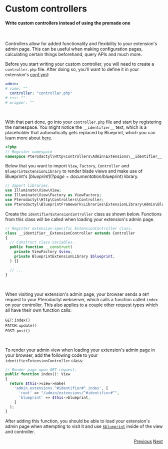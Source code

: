# Custom controllers
<h4 class="fw-light">Write custom controllers instead of using the premade one</h4><br/>

Controllers allow for added functionality and flexibility to your extension's admin page. This can be useful when making configuration pages, calculating certain things beforehand, query APIs and much more.

Before you start writing your custom controller, you will need to create a `controller.php` file. After doing so, you'll want to define it in your extension's [conf.yml](?page=documentation/confyml):
```yaml
admin:
# view: ""
  controller: "controller.php"
# css: ""
# wrapper: ""
```
<br/>

With that part done, go into your `controller.php` file and start by registering the namespace. You might notice the `__identifier__` text, which is a placeholder that automatically gets replaced by Blueprint, which you can learn more about [here](?page=documentation/placeholders).
```php
<?php
// Register namespace
namespace Pterodactyl\Http\Controllers\Admin\Extensions\__identifier__;
```

Below that you want to import `View`, `Factory`, `Controller` and `BlueprintExtensionLibrary` to render blade views and make use of Blueprint's [$blueprint](?page=documentation/$blueprint) library.
```php
// Import libraries.
use Illuminate\View\View;
use Illuminate\View\Factory as ViewFactory;
use Pterodactyl\Http\Controllers\Controller;
use Pterodactyl\BlueprintFramework\Libraries\ExtensionLibrary\Admin\BlueprintAdminLibrary as BlueprintExtensionLibrary;
```

Create the `identifierExtensionController` class as shown below. Functions from this class will be called when loading your extension's admin page.
```php
// Register extension-specific ExtensionController class.
class __identifier__ExtensionController extends Controller
{
  // Construct class variables.
  public function __construct(
    private ViewFactory $view,
    private BlueprintExtensionLibrary $blueprint,
  ) {}

  // ...
}
```
<br/>

When visiting your extension's admin page, your browser sends a `GET` request to your Pterodactyl webserver, which calls a function called `index` on your controller. This also applies to a couple other request types which all have their own function calls:

`GET`: <code class="text-secondary">index()</code>\
`PATCH`: <code class="text-secondary">update()</code>\
`POST`: <code class="text-secondary">post()</code>

<br/>

To render your admin view when loading your extension's admin page in your browser, add the following code to your `identifierExtensionController` class:
```php
// Render page upon GET request.
public function index(): View
{
  return $this->view->make(
    'admin.extensions.^#identifier#^.index', [
      'root' => "/admin/extensions/^#identifier#^",
      'blueprint' => $this->blueprint,
    ]
  );
}
```
After adding this function, you should be able to load your extension's admin page when attempting to visit it and use [`$blueprint`](?page=documentation/$blueprint) inside of the view and controller.


<div class="btn-group docs-navigator" role="group" aria-label="Navigation" style="float: right">
  <a href="?page=developing-extensions/Admin-views" class="btn btn-dark bg-light-subtle border-light-subtle">Previous</a>
  <a href="?page=developing-extensions/Admin-configuration" class="btn btn-dark bg-light-subtle border-light-subtle">Next</a>
</div>
